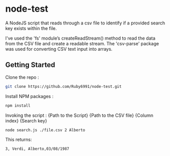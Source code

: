 # node-test
 
A NodeJS script that reads through a csv file to identify if a provided search key exists within the file.

I've used the 'fs' module’s createReadStream() method to read the data from the CSV file and create a readable stream.
The 'csv-parse' package was used for converting CSV text input into arrays.

## Getting Started

Clone the repo :
```bash
git clone https://github.com/Ruby6991/node-test.git
```

Install NPM packages :
```bash
npm install
```

Invoking the script : {Path to the Script} {Path to the CSV file} {Column index} {Search key}

```bash
node search.js ./file.csv 2 Alberto
```
This returns:
```bash
3, Verdi, Alberto,03/08/1987
```

